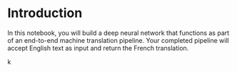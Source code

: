 # Introduction
In this notebook, you will build a deep neural network that functions as part of an end-to-end machine translation pipeline. Your completed pipeline will accept English text as input and return the French translation.

k
